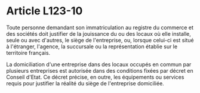 # Article L123-10

Toute personne demandant son immatriculation au registre du commerce et des sociétés doit justifier de la jouissance du ou des locaux où elle installe, seule ou avec d'autres, le siège de l'entreprise, ou, lorsque celui-ci est situé à l'étranger, l'agence, la succursale ou la représentation établie sur le territoire français.

La domiciliation d'une entreprise dans des locaux occupés en commun par plusieurs entreprises est autorisée dans des conditions fixées par décret en Conseil d'Etat. Ce décret précise, en outre, les équipements ou services requis pour justifier la réalité du siège de l'entreprise domiciliée.
